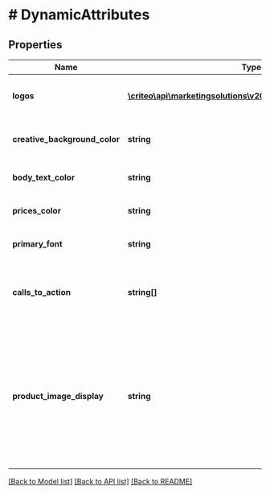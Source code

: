 # # DynamicAttributes

## Properties

Name | Type | Description | Notes
------------ | ------------- | ------------- | -------------
**logos** | [**\criteo\api\marketingsolutions\v2024_10\Model\ImageShape[]**](ImageShape.md) | Logo images uploaded on demostatic.criteo.com when deploying and then static.criteo.net | [optional]
**creative_background_color** | **string** | Color of the creative&#39;s background  Valid hexadecimal color (e.g. \&quot;AB00FF\&quot;) | [optional]
**body_text_color** | **string** | Color of the creative&#39;s body text  Valid hexadecimal color (e.g. \&quot;AB00FF\&quot;) | [optional]
**prices_color** | **string** | Color of the creative&#39;s prices  Valid hexadecimal color (e.g. \&quot;AB00FF\&quot;) | [optional]
**primary_font** | **string** | Font of the primary font  Valid supported font like \&quot;Arial\&quot; | [optional]
**calls_to_action** | **string[]** | A Call-to-Action (CTA) is an action-driven instruction to your audience intended to provoke an immediate  response, such as “Buy now” or “Go!”. | [optional]
**product_image_display** | **string** | Value can be \&quot;ShowFullImage\&quot; or \&quot;ZoomOnImage\&quot;. Choose whether your product catalog images should fit inside the allocated  space (\&quot;ShowFullImage\&quot;) or whether they should fill that space (\&quot;ZoomOnImage\&quot;). If you choose ZoomOnImage, there may be some  image cropping. | [optional]

[[Back to Model list]](../../README.md#models) [[Back to API list]](../../README.md#endpoints) [[Back to README]](../../README.md)
